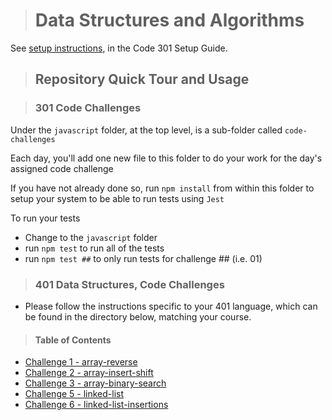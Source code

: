 > # Data Structures and Algorithms

See [setup instructions](https://codefellows.github.io/setup-guide/code-301/3-code-challenges), in the Code 301 Setup Guide.

> ## Repository Quick Tour and Usage

> ### 301 Code Challenges

Under the `javascript` folder, at the top level, is a sub-folder called `code-challenges`

Each day, you'll add one new file to this folder to do your work for the day's assigned code challenge

If you have not already done so, run `npm install` from within this folder to setup your system to be able to run tests using `Jest`

To run your tests

- Change to the `javascript` folder
- run `npm test` to run all of the tests
- run `npm test ##` to only run tests for challenge ## (i.e. 01)

> ### 401 Data Structures, Code Challenges

- Please follow the instructions specific to your 401 language, which can be found in the directory below, matching your course.

> #### Table of Contents

- [Challenge 1 - array-reverse](https://github.com/schillerandrew/data-structures-and-algorithms/blob/main/401/array-reverse/README.md)
- [Challenge 2 - array-insert-shift](https://github.com/schillerandrew/data-structures-and-algorithms/blob/main/401/array-insert-shift/README.md)
- [Challenge 3 - array-binary-search](https://github.com/schillerandrew/data-structures-and-algorithms/blob/main/401/array-binary-search/README.md)
- [Challenge 5 - linked-list](https://github.com/schillerandrew/data-structures-and-algorithms/blob/main/401/linked-list/README.md)
- [Challenge 6 - linked-list-insertions](https://github.com/schillerandrew/data-structures-and-algorithms/blob/main/401/linked-list-insertions/README.md)
